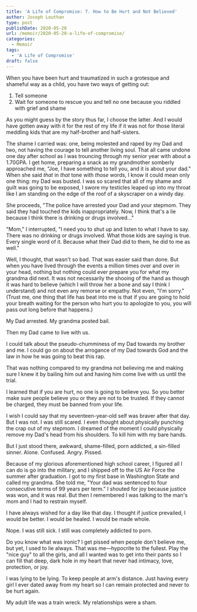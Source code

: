 ```yaml
---
title: 'A Life of Compromise: 7. How to Be Hurt and Not Believed'
author: Joseph Louthan
type: post
publishDate: 2020-05-20
url: /memoir/2020-05-20-a-life-of-compromise/
categories:
  - Memoir
tags:
  - 'A Life of Compromise'
draft: false
---
```


When you have been hurt and traumatized in such a grotesque and shameful way as a child, you have two ways of getting out:

1. Tell someone
2. Wait for someone to rescue you and tell no one because you riddled with grief and shame

As you might guess by the story thus far, I choose the latter. And I would have gotten away with it for the rest of my life if it was not for those literal meddling kids that are my half-brother and half-sisters.

The shame I carried was: one, being molested and raped by my Dad and two, not having the courage to tell another living soul. That all came undone one day after school as I was trouncing through my senior year with about a 1.70GPA. I get home, preparing a snack as my grandmother somberly approached me, "Joe, I have something to tell you, and it is about your dad." When she said *that* in *that* tone with *those* words, I know it could mean only one thing: my Dad was busted. I was so scared that all of my shame and guilt was going to be exposed, I swore my testicles leaped up into my throat like I am standing on the edge of the roof of a skyscraper on a windy day.

She proceeds, "The police have arrested your Dad and your stepmom. They said they had touched the kids inappropriately. Now, I think that's a lie because I think there is drinking or drugs involved..."

"Mom," I interrupted, "I need you to shut up and listen to what I have to say. There was no drinking or drugs involved. What those kids are saying is true. Every single word of it. Because what their Dad did to them, he did to me as well."

Well, I thought, that wasn't so bad. That was easier said than done. But when you have lived through the events a million times over and over in your head, nothing but nothing could ever prepare you for what my grandma did next. It was not necessarily the shooing of the hand as though it was hard to believe (which I will throw her a bone and say I think I understand) and not even any remorse or empathy. Not even, "I'm sorry." (Trust me, one thing that life has beat into me is that if you are going to hold your breath waiting for the person who hurt you to apologize to you, you will pass out long before that happens.)

My Dad arrested. My grandma posted bail.

Then my Dad came to live with us.

I could talk about the pseudo-chumminess of my Dad towards my brother and me. I could go on about the arrogance of my Dad towards God and the law in how he was going to beat this rap.

That was nothing compared to my grandma not believing me and making sure I knew it by bailing him out and having him come live with us until the trial.

I learned that if you are hurt, no one is going to believe you. So you better make sure people believe you or they are not to be trusted. If they cannot be charged, they must be banned from your life.

I wish I could say that my seventeen-year-old self was braver after that day. But I was not. I was still scared. I even thought about physically punching the crap out of my stepmom. I dreamed of the moment I could physically remove my Dad's head from his shoulders. To kill him with my bare hands.

But I just stood there, awkward, shame-filled, porn addicted, a sin-filled sinner. Alone. Confused. Angry. Pissed.

Because of my glorious aforementioned high school career, I figured all I can do is go into the military, and I shipped off to the US Air Force the summer after graduation. I got to my first base in Washington State and called my grandma. She told me, "Your dad was sentenced to four consecutive terms of 99 years per term." I shouted for joy because justice was won, and it was real. But then I remembered I was talking to the man's mom and I had to restrain myself.

I have always wished for a day like that day. I thought if justice prevailed, I would be better. I would be healed. I would be made whole.

Nope. I was still sick. I still was completely addicted to porn. 

Do you know what was ironic? I get pissed when people don't believe me, but yet, I used to lie always. That was me—hypocrite to the fullest. Play the "nice guy" to all the girls, and all I wanted was to get into their pants so I can fill that deep, dark hole in my heart that never had intimacy, love, protection, or joy.

I was lying to be lying. To keep people at arm's distance. Just having every girl I ever dated away from my heart so I can remain protected and never to be hurt again.

My adult life was a train wreck. My relationships were a sham.